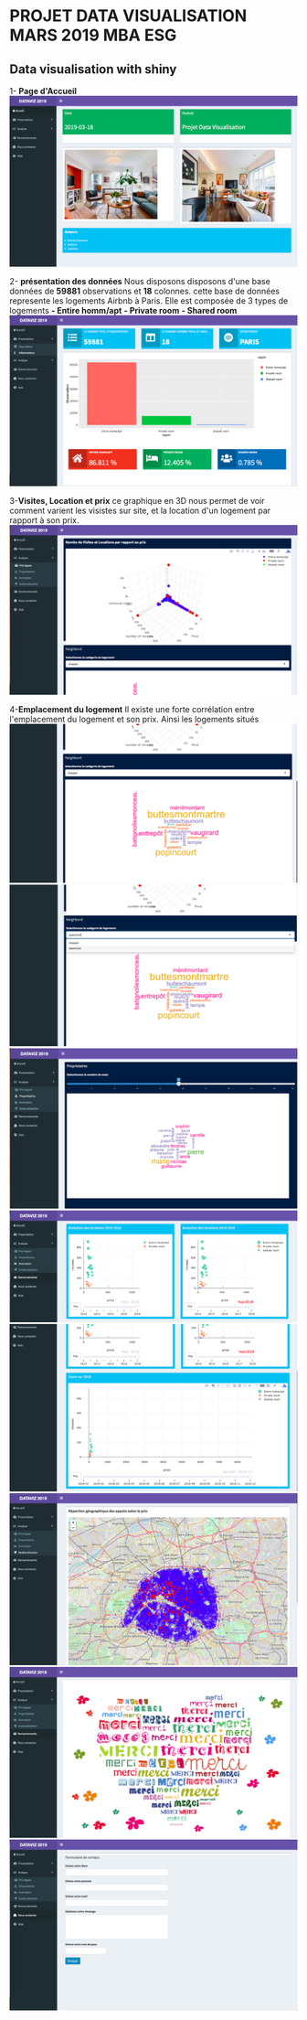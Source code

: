 # PROJET DATA VISUALISATION MARS 2019 MBA ESG
## Data visualisation with shiny
1- **Page d'Accueil**
![alt text](accueil1.png)

2- **présentation des données**
Nous disposons disposons d'une base données de **59881** observations et **18** colonnes. cette base de données represente les logements Airbnb à Paris.
Elle est composée de 3 types de logements
**- Entire homm/apt**
**- Private room**
**- Shared room**
![alt text](presentation2.png)

3-**Visites, Location et prix**
ce graphique en 3D nous permet de voir comment varient les visistes sur site, et la location d'un logement par rapport à son prix.
![alt text](prix3.png)

4-**Emplacement du logement**
Il existe une forte corrélation entre l'emplacement du logement et son prix. 
Ainsi les logements situés 
![alt text](prix4.png)
![alt text](prix5.png)
![alt text](proprio6.png)
![alt text](anim7.png)
![alt text](anim8.png)
![alt text](geo9.png)
![alt text](merci10.png)
![alt text](contact11.png)

